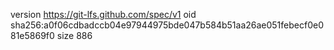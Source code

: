 version https://git-lfs.github.com/spec/v1
oid sha256:a0f06cdbadccb04e97944975bde047b584b51aa26ae051febecf0e081e5869f0
size 886
